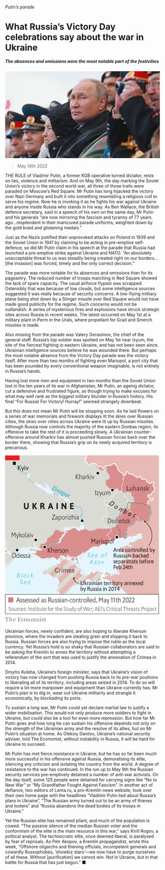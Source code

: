 ###### Putin’s parade

# What Russia’s Victory Day celebrations say about the war in Ukraine 

##### The absences and omissions were the most notable part of the festivities 

![image](images/20220514_EUP001_0.jpg) 

> May 14th 2022 

THE RULE of Vladimir Putin, a former KGB operative turned dictator, rests on lies, violence and militarism. And on May 9th, the day marking the Soviet Union’s victory in the second world war, all three of those traits were paraded on Moscow’s Red Square. Mr Putin has long hijacked the victory over Nazi Germany and built it into something resembling a religious cult to serve his regime. Now he is invoking it as he fights his war against Ukraine and anyone inside Russia who stands in his way. As Ben Wallace, the British defence secretary, said in a speech of his own on the same day, Mr Putin and his generals “are now mirroring the fascism and tyranny of 77 years ago…resplendent in their manicured parade uniforms, weighted down by the gold braid and glistening medals.”

Just as the Nazis justified their unprovoked attacks on Poland in 1939 and the Soviet Union in 1941 by claiming to be acting in pre-emptive self-defence, so did Mr Putin claim in his speech at the parade that Russia had launched a pre-emptive strike against Ukraine and NATO. “An absolutely unacceptable threat to us was steadily being created right on our borders…[the invasion] was forced, timely and the only correct decision.”


The parade was more notable for its absences and omissions than for its pageantry. The reduced number of troops marching in Red Square showed the lack of spare capacity. The usual airforce flypast was scrapped. Ostensibly that was because of low clouds, but some intelligence sources suggested it was really because of security concerns. A low-flying military plane being shot down by a Stinger missile over Red Square would not have made good publicity for the regime. Such concerns would not be outlandish. A series of mysterious fires and explosions have struck strategic sites across Russia in recent weeks. The latest occurred on May 1st at a military plant in Perm in the Urals, where propellant for Grad and Smerch missiles is made.

Also missing from the parade was Valery Gerasimov, the chief of the general staff. Russia’s top soldier was spotted on May 1st near Izyum, the site of the fiercest fighting in eastern Ukraine, and has not been seen since. Ukrainian intelligence sources believe he was wounded there. But perhaps the most notable absence from the Victory Day parade was the victory itself. After more than two months of fighting even Mariupol, a port city that has been pounded by every conventional weapon imaginable, is not entirely in Russia’s hands.

Having lost more men and equipment in two months than the Soviet Union lost in the ten years of its war in Afghanistan, Mr Putin, an ageing dictator, cut a defensive and frustrated figure, as though trying to make excuses for what may well rank as the biggest military blunder in Russia’s history. His final “For Russia! For Victory! Hurray!” seemed strangely downbeat.

But this does not mean Mr Putin will be stopping soon. As he laid flowers on a series of war memorials and firework displays lit the skies over Russian cities, the skies over cities across Ukraine were lit up by Russian missiles. Although Russia now controls the majority of the eastern Donbas region, its offensive to take the rest of it is proceeding slowly. A Ukrainian counter-offensive around Kharkiv has almost pushed Russian forces back over the border there, showing that Russia’s grip on its newly acquired territory is precarious.

![image](images/20220514_eum995_0.png) 


Ukrainian forces, newly confident, are also hoping to liberate Kherson province, where the invaders are stealing grain and shipping it back to Russia. Russian forces are also trying to impose the ruble as the local currency. Yet Russia’s hold is so shaky that Russian collaborators are said to be asking the Kremlin to annex the territory without attempting a referendum of the sort that was used to justify the annexation of Crimea in 2014.

Dmytro Kuleba, Ukraine’s foreign minister, says that Ukraine’s vision of victory has now changed from pushing Russia back to its pre-war positions to liberating all of its territory, including areas seized in 2014. To do so will require a lot more manpower and equipment than Ukraine currently has. Mr Putin’s plan is to dig in, wear out Ukraine militarily and strangle it economically, by blockading its ports.

To sustain a long war, Mr Putin could yet declare martial law to justify a wider mobilisation. This would not only produce more soldiers to fight in Ukraine, but could also be a tool for even more repression. But how far Mr Putin goes and how long he can sustain his offensive depends not only on the strength of the Ukrainian army and the resolve of its allies, but on Mr Putin’s situation at home. As Oleksiy Danilov, Ukraine’s national security adviser, told The Economist, without instability in Russia, it will be hard for Ukraine to succeed.

Mr Putin has met fierce resistance in Ukraine; but he has so far been much more successful in his offensive against Russia, demoralising its elite, silencing any criticism and isolating the country from the world. A degree of resistance to the war has continued. In the run up to May 9th the Russian security services pre-emptively detained a number of anti-war activists. On the day itself, some 125 people were detained for carrying signs like “No to New War” or “My Grandfather Fought Against Fascism”. In another act of defiance, two editors of Lenta.ru, a pro-Kremlin news website, took over their own home page with the headlines “Vladimir Putin lied about Russia’s plans in Ukraine”, “The Russian army turned out to be an army of thieves and looters” and “Russia abandons the dead bodies of its troops in Ukraine.”

Yet the Russian elite has remained pliant, and much of the population is cowed. “The passive silence of the median Russian voter and the conformism of the elite is the main resource in this war,” says Kirill Rogov, a political analyst. The technocratic elite, once deemed liberal, is paralysed by fear of reprisals. As Petr Akopov, a Kremlin propagandist, wrote this week, “Offshore oligarchs and thieving officials, incompetent generals and cowardly Russophobes, ‘showbiz stars’—we now have to purge ourselves of all these. Without [purification] we cannot win. Not in Ukraine, but in that battle for Russia that has just begun.” ■

